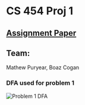 # CS 454 Proj 1

## [Assignment Paper](https://github.com/mpuryear/cs454_proj1/blob/master/project1.pdf)

## Team:

   Mathew Puryear, Boaz Cogan


### DFA used for problem 1
![Problem 1 DFA](https://i.imgur.com/RqvUSQN.png)
